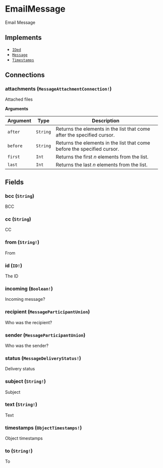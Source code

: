 # EmailMessage

Email Message

## Implements

- [`IDed`](../interface/ided.md)
- [`Message`](../interface/message.md)
- [`Timestamps`](../interface/timestamps.md)

## Connections

### attachments (`MessageAttachmentConnection!`)
Attached files

**Arguments**

| Argument | Type | Description |
| --- | --- | --- |
| `after` | `String` | Returns the elements in the list that come after the specified cursor. |
| `before` | `String` | Returns the elements in the list that come before the specified cursor. |
| `first` | `Int` | Returns the first _n_ elements from the list. |
| `last` | `Int` | Returns the last _n_ elements from the list. |

## Fields

### bcc (`String`)
BCC

### cc (`String`)
CC

### from (`String!`)
From

### id (`ID!`)
The ID

### incoming (`Boolean!`)
Incoming message?

### recipient (`MessageParticipantUnion`)
Who was the recipient?

### sender (`MessageParticipantUnion`)
Who was the sender?

### status (`MessageDeliveryStatus!`)
Delivery status

### subject (`String!`)
Subject

### text (`String!`)
Text

### timestamps (`ObjectTimestamps!`)
Object timestamps

### to (`String!`)
To
